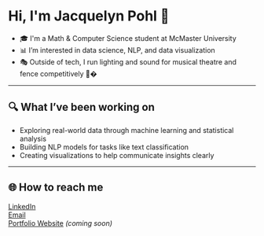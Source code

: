 # Hi, I'm Jacquelyn Pohl 👋

- 🎓 I'm a Math & Computer Science student at McMaster University 
- 📊 I’m interested in data science, NLP, and data visualization
- 🎭 Outside of tech, I run lighting and sound for musical theatre and fence competitively 🤺�

---

## 🔍 What I’ve been working on
- Exploring real-world data through machine learning and statistical analysis  
- Building NLP models for tasks like text classification 
- Creating visualizations to help communicate insights clearly

---

## 🌐 How to reach me
[LinkedIn](https://www.linkedin.com/in/jacquelyn-pohl/)  
[Email](mailto:jacpohl12@gmail.com)  
[Portfolio Website](https://Jackie-18.github.io) *(coming soon)*

<!--
**Jackie-18/Jackie-18** is a ✨ _special_ ✨ repository because its `README.md` (this file) appears on your GitHub profile.

Here are some ideas to get you started:

- 🔭 I’m currently working on ...
- 🌱 I’m currently learning ...
- 👯 I’m looking to collaborate on ...
- 🤔 I’m looking for help with ...
- 💬 Ask me about ...
- 📫 How to reach me: ...
- 😄 Pronouns: ...
- ⚡ Fun fact: ...
-->
